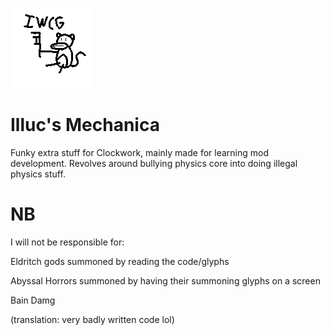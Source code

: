 ![Logo-Recovered](placeholder.png)

# Illuc's Mechanica

Funky extra stuff for Clockwork, mainly made for learning mod development.
Revolves around bullying physics core into doing illegal physics stuff.

# NB

I will not be responsible for:

Eldritch gods summoned by reading the code/glyphs

Abyssal Horrors summoned by having their summoning glyphs on a screen

Bain Damg

(translation: very badly written code lol)
